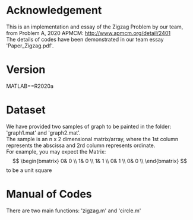 # Acknowledgement
This is an implementation and essay of the Zigzag Problem by our team, from Problem A, 2020 APMCM: http://www.apmcm.org/detail/2401 \
The details of codes have been demonstrated in our team essay 'Paper_Zigzag.pdf'.
# Version
MATLAB==R2020a
# Dataset
We have provided two samples of graph to be painted in the folder: 'graph1.mat' and 'graph2.mat'. \
The sample is an n x 2 dimensional matrix/array, where the 1st column represents the abscissa and 2rd column represents ordinate.\
For example, you may expect the Matrix: 
$$
\begin{bmatrix}
 0& 0 \\
 1& 0 \\
 1& 1 \\
 0& 1  \\
 0& 0 \\
\end{bmatrix}
$$
to be a unit square
# Manual of Codes
There are two main functions: 'zigzag.m' and 'circle.m'
